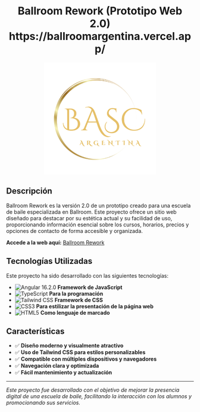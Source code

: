<div align="center">
  <h1>Ballroom Rework (Prototipo Web 2.0)<br> https://ballroomargentina.vercel.app/ </h1>
  <img src="https://github.com/Guido-Romano/Ballroom-Rework-Web/blob/main/src/logo.svg" alt="Ballroom" width="300">
</div>

## Descripción

Ballroom Rework es la versión 2.0 de un prototipo creado para una escuela de baile especializada en Ballroom. Este proyecto ofrece un sitio web diseñado para destacar por su estética actual y su facilidad de uso, proporcionando información esencial sobre los cursos, horarios, precios y opciones de contacto de forma accesible y organizada.

**Accede a la web aquí:** [Ballroom Rework](https://ballroomargentina.vercel.app/)

## Tecnologías Utilizadas

Este proyecto ha sido desarrollado con las siguientes tecnologías:

- ![Angular 16.2.0](https://img.shields.io/badge/Angular-DD0031?style=for-the-badge&logo=angular&logoColor=white) **Framework de JavaScript**
- ![TypeScript](https://img.shields.io/badge/TypeScript-007ACC?style=for-the-badge&logo=typescript&logoColor=white) **Para la programación**
- ![Tailwind CSS](https://img.shields.io/badge/TailwindCSS-06B6D4?style=for-the-badge&logo=tailwindcss&logoColor=white) **Framework de CSS**
- ![CSS3](https://img.shields.io/badge/CSS3-1572B6?style=for-the-badge&logo=css3&logoColor=white) **Para estilizar la presentación de la página web**
- ![HTML5](https://img.shields.io/badge/HTML5-E34F26?style=for-the-badge&logo=html5&logoColor=white) **Como lenguaje de marcado**

## Características

- ✅ **Diseño moderno y visualmente atractivo**
- ✅ **Uso de Tailwind CSS para estilos personalizables**
- ✅ **Compatible con múltiples dispositivos y navegadores**
- ✅ **Navegación clara y optimizada**
- ✅ **Fácil mantenimiento y actualización**

---

*Este proyecto fue desarrollado con el objetivo de mejorar la presencia digital de una escuela de baile, facilitando la interacción con los alumnos y promocionando sus servicios.*
